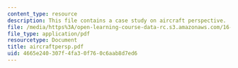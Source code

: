 ```yaml
---
content_type: resource
description: This file contains a case study on aircraft perspective.
file: /media/https%3A/open-learning-course-data-rc.s3.amazonaws.com/16-885j-aircraft-systems-engineering-fall-2004/4665e240307f4fa30f760c6aab8d7ed6_aircraftpersp.pdf
file_type: application/pdf
resourcetype: Document
title: aircraftpersp.pdf
uid: 4665e240-307f-4fa3-0f76-0c6aab8d7ed6
---
```

